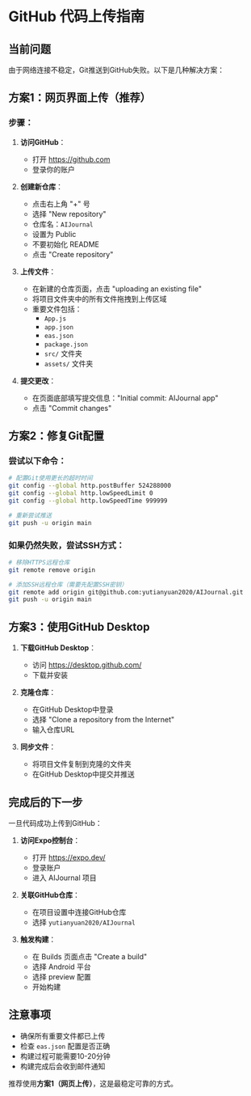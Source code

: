 # GitHub 代码上传指南

## 当前问题
由于网络连接不稳定，Git推送到GitHub失败。以下是几种解决方案：

## 方案1：网页界面上传（推荐）

### 步骤：
1. **访问GitHub**：
   - 打开 https://github.com
   - 登录你的账户

2. **创建新仓库**：
   - 点击右上角 "+" 号
   - 选择 "New repository"
   - 仓库名：`AIJournal`
   - 设置为 Public
   - 不要初始化 README
   - 点击 "Create repository"

3. **上传文件**：
   - 在新建的仓库页面，点击 "uploading an existing file"
   - 将项目文件夹中的所有文件拖拽到上传区域
   - 重要文件包括：
     - `App.js`
     - `app.json`
     - `eas.json`
     - `package.json`
     - `src/` 文件夹
     - `assets/` 文件夹

4. **提交更改**：
   - 在页面底部填写提交信息："Initial commit: AIJournal app"
   - 点击 "Commit changes"

## 方案2：修复Git配置

### 尝试以下命令：
```bash
# 配置Git使用更长的超时时间
git config --global http.postBuffer 524288000
git config --global http.lowSpeedLimit 0
git config --global http.lowSpeedTime 999999

# 重新尝试推送
git push -u origin main
```

### 如果仍然失败，尝试SSH方式：
```bash
# 移除HTTPS远程仓库
git remote remove origin

# 添加SSH远程仓库（需要先配置SSH密钥）
git remote add origin git@github.com:yutianyuan2020/AIJournal.git
git push -u origin main
```

## 方案3：使用GitHub Desktop

1. **下载GitHub Desktop**：
   - 访问 https://desktop.github.com/
   - 下载并安装

2. **克隆仓库**：
   - 在GitHub Desktop中登录
   - 选择 "Clone a repository from the Internet"
   - 输入仓库URL

3. **同步文件**：
   - 将项目文件复制到克隆的文件夹
   - 在GitHub Desktop中提交并推送

## 完成后的下一步

一旦代码成功上传到GitHub：

1. **访问Expo控制台**：
   - 打开 https://expo.dev/
   - 登录账户
   - 进入 AIJournal 项目

2. **关联GitHub仓库**：
   - 在项目设置中连接GitHub仓库
   - 选择 `yutianyuan2020/AIJournal`

3. **触发构建**：
   - 在 Builds 页面点击 "Create a build"
   - 选择 Android 平台
   - 选择 preview 配置
   - 开始构建

## 注意事项

- 确保所有重要文件都已上传
- 检查 `eas.json` 配置是否正确
- 构建过程可能需要10-20分钟
- 构建完成后会收到邮件通知

推荐使用**方案1（网页上传）**，这是最稳定可靠的方式。